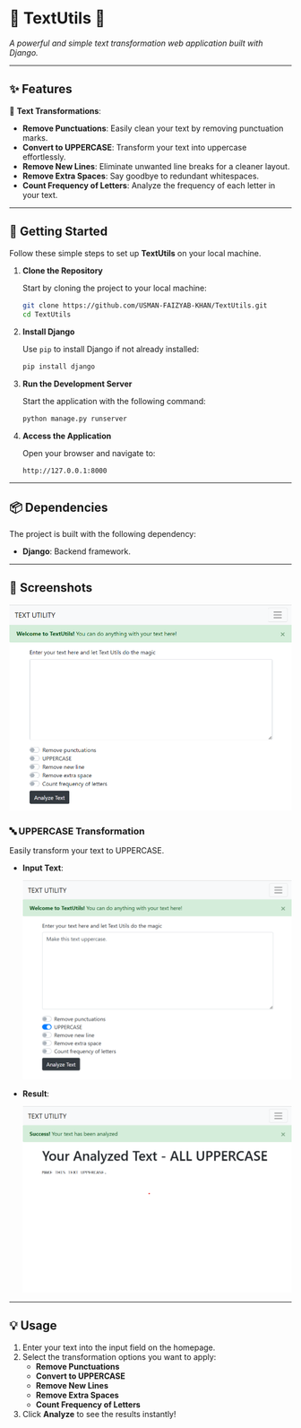 # 🌟 TextUtils 🌟  
_A powerful and simple text transformation web application built with Django._

---

## ✨ Features  

🎯 **Text Transformations**:  
- **Remove Punctuations**: Easily clean your text by removing punctuation marks.  
- **Convert to UPPERCASE**: Transform your text into uppercase effortlessly.  
- **Remove New Lines**: Eliminate unwanted line breaks for a cleaner layout.  
- **Remove Extra Spaces**: Say goodbye to redundant whitespaces.  
- **Count Frequency of Letters**: Analyze the frequency of each letter in your text.  

---

## 🚀 Getting Started  

Follow these simple steps to set up **TextUtils** on your local machine.

1. **Clone the Repository**
   
   Start by cloning the project to your local machine:
    
   ```bash
   git clone https://github.com/USMAN-FAIZYAB-KHAN/TextUtils.git
   cd TextUtils
   ```

3. **Install Django**
   
   Use `pip` to install Django if not already installed:
   
   ```bash
   pip install django
   ```

4. **Run the Development Server**
   
   Start the application with the following command:
   
   ```bash
   python manage.py runserver
   ```

6. **Access the Application**
   
   Open your browser and navigate to:
    
   ```
   http://127.0.0.1:8000
   ```
   
---

## 📦 Dependencies

The project is built with the following dependency:

- **Django**: Backend framework.

---

## 📸 Screenshots  

![Home Page Screenshot](https://github.com/USMAN-FAIZYAB-KHAN/TextUtils/blob/main/Screenshots/homepage.png)  

### 🔤 UPPERCASE Transformation  
Easily transform your text to UPPERCASE.  
- **Input Text**:
  
  ![UPPERCASE Result Screenshot](https://github.com/USMAN-FAIZYAB-KHAN/TextUtils/blob/main/Screenshots/uppercase.png) 

- **Result**:
  
  ![UPPERCASE Input Screenshot](https://github.com/USMAN-FAIZYAB-KHAN/TextUtils/blob/main/Screenshots/uppercase-result.png)  

---

## 💡 Usage  

1. Enter your text into the input field on the homepage.  
2. Select the transformation options you want to apply:  
   - **Remove Punctuations**  
   - **Convert to UPPERCASE**  
   - **Remove New Lines**  
   - **Remove Extra Spaces**  
   - **Count Frequency of Letters**  
3. Click **Analyze** to see the results instantly!   
